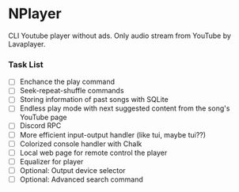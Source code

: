 # NPlayer
CLI Youtube player without ads. Only audio stream from YouTube by Lavaplayer.

### Task List
- [ ] Enchance the play command
- [ ] Seek-repeat-shuffle commands
- [ ] Storing information of past songs with SQLite
- [ ] Endless play mode with next suggested content from the song's YouTube page
- [ ] Discord RPC
- [ ] More efficient input-output handler (like tui, maybe tui??)
- [ ] Colorized console handler with Chalk
- [ ] Local web page for remote control the player
- [ ] Equalizer for player
- [ ] Optional: Output device selector
- [ ] Optional: Advanced search command
